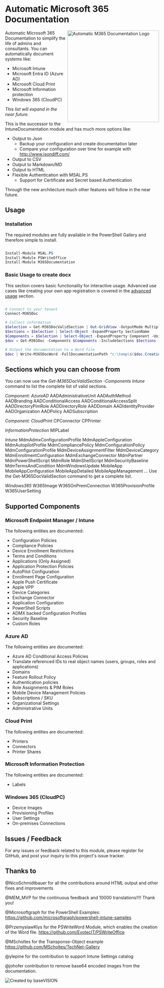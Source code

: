 # Automatic Microsoft 365 Documentation

<img align="right" src="https://github.com/ThomasKur/M365Documentation/raw/main/Logo/M365DocumentationLogo.png" width="300px" alt="Automatic M365 Documentation Logo">Automatic Microsoft 365 Documentation to simplify the life of admins and consultants. You can automatically document systems like:

- Microsoft Intune
- Microsoft Entra ID (Azure AD)
- Microsoft Cloud Print
- Microsoft Information protection
- Windows 365 (CloudPC)

_This list will expand in the near future._

This is the successor to the IntuneDocumentation module and has much more options like:

- Output to Json
  - Backup your configuration and create documentation later
  - Compare your configuration over time for example with <http://www.jsondiff.com/>
- Output to CSV
- Output to Markdown/MD
- Output to HTML
- Flexible Authentication with MSAL.PS
  - Support for Certificate and Secret based Authentication

Through the new architecture much other features will follow in the near future.

## Usage

### Installation

The required modules are fully available in the PowerShell Gallery and therefore simple to install.

```powershell

Install-Module MSAL.PS
Install-Module PSWriteOffice
Install-Module M365Documentation

```

### Basic Usage to create docx

This section covers basic functionality for interactive usage. Advanced use cases like creating your own app registration is covered in the [advanced usage](https://github.com/ThomasKur/M365Documentation/blob/master/AdvancedUsage.md) section.

```powershell

# Connect to your tenant
Connect-M365Doc

# Collect information 
$Selection = Get-M365DocValidSection | Out-GridView -OutputMode Multiple
$Sections = $Selection | Select-Object -ExpandProperty SectionName
$Components = $Selection | Select-Object -ExpandProperty Component -Unique
$doc = Get-M365Doc -Components $Components -IncludeSections $Sections

# Output the documentation to a Word file
$doc | Write-M365DocWord -FullDocumentationPath "c:\temp\$($doc.CreationDate.ToString("yyyyMMddHHmm"))-WPNinjas-Doc.docx"


```

## Sections which you can choose from

You can now use the *Get-M365DocValidSection -Components Intune* command to list the complete list of valid sections.

_Component: AzureAD_
AADAdministrativeUnit
AADAuthMethod
AADBranding
AADConditionalAccess
AADConditionalAccessSplit
AADDirectoryPimRole
AADDirectoryRole
AADDomain
AADIdentityProvider
AADOrganization
AADPolicy
AADSubscription

_Component: CloudPrint_
CPConnector
CPPrinter

_InformationProtection_
MIPLabel

_Intune_
MdmAdmxConfigurationProfile
MdmAppleConfiguration
MdmAutopilotProfile
MdmCompliancePolicy
MdmConfigurationPolicy
MdmConfigurationProfile
MdmDeviceAssignmentFilter
MdmDeviceCategory
MdmEnrollmentConfiguration
MdmExchangeConnector
MdmPartner
MdmPowerShellScript
MdmRole
MdmShellScript
MdmSecurityBaseline
MdmTermsAndCondition
MdmWindowsUpdate
MobileApp
MobileAppConfiguration
MobileAppDetailed
MobileAppManagement
... Use the Get-M365DocValidSection command to get a complete list.

_Windows365_
W365Image
W365OnPremConnection
W365ProvisionProfile
W365UserSetting

## Supported Components

### Microsoft Endpoint Manager / Intune

The following entities are documented:

- Configuration Policies
- Compliance Policies
- Device Enrollment Restrictions
- Terms and Conditions
- Applications (Only Assigned)
- Application Protection Policies
- AutoPilot Configuration
- Enrollment Page Configuration
- Apple Push Certificate
- Apple VPP
- Device Categories
- Exchange Connector
- Application Configuration
- PowerShell Scripts
- ADMX backed Configuration Profiles
- Security Baseline
- Custom Roles

### Azure AD

The following entities are documented:

- Azure AD Conditional Access Policies
- Translate referenced IDs to real object names (users, groups, roles and applications)
- Domains
- Feature Rollout Policy
- Authentication policies
- Role Assignments & PIM Roles
- Mobile Device Management Policies
- Subscriptions / SKU
- Organizational Settings
- Administrative Units

### Cloud Print

The following entities are documented:

- Printers
- Connectors
- Printer Shares

### Microsoft Information Protection

The following entities are documented:

- Labels

### Windows 365 (CloudPC)

- Device Images
- Provisioning Profiles
- User Settings
- On-premises Connections

## Issues / Feedback

For any issues or feedback related to this module, please register for GitHub, and post your inquiry to this project's issue tracker.

## Thanks to

@NicoSchmidtbauer for all the contributions around HTML output and other fixes and improvements

@MEM_MVP for the continuous feedback and 10000 translations!!!! Thank you!

@Microsoftgraph for the PowerShell Examples: <https://github.com/microsoftgraph/powershell-intune-samples>

@PrzemyslawKlys for the PSWriteWord Module, which enables the creation of the Word file. <https://github.com/EvotecIT/PSWriteOffice>

@MScholtes for the Transponse-Object example <https://github.com/MScholtes/TechNet-Gallery>

@ylepine for the contribution to support Intune Settings catalog

@johofer contribution to remove base64 encoded images from the documentation.

![Created by baseVISION](https://www.basevision.ch/wp-content/uploads/2015/12/baseVISION-Logo_RGB.png)
